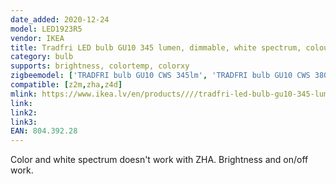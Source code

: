```yaml
---
date_added: 2020-12-24
model: LED1923R5
vendor: IKEA
title: Tradfri LED bulb GU10 345 lumen, dimmable, white spectrum, colour spectrum
category: bulb
supports: brightness, colortemp, colorxy
zigbeemodel: ['TRADFRI bulb GU10 CWS 345lm', 'TRADFRI bulb GU10 CWS 380lm']
compatible: [z2m,zha,z4d]
mlink: https://www.ikea.lv/en/products////tradfri-led-bulb-gu10-345-lumen-colour-and-white-spectrum-art-80439228
link: 
link2: 
link3: 
EAN: 804.392.28
---
```

Color and white spectrum doesn't work with ZHA. Brightness and on/off work.
